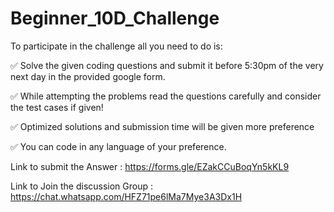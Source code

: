 # Beginner_10D_Challenge

  To participate in the challenge all you need to do is:

  ✅ Solve the given coding questions and submit it before 5:30pm of the very next day in the provided google form.

  ✅ While attempting the problems read the questions carefully and consider the test cases if given!

  ✅ Optimized solutions and submission time will be given more preference

  ✅ You can code in any language of your preference.
  
Link to submit the Answer : https://forms.gle/EZakCCuBoqYn5kKL9

Link to Join the discussion Group : https://chat.whatsapp.com/HFZ71pe6lMa7Mye3A3Dx1H
